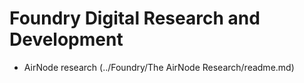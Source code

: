 # Foundry Digital Research and Development


- AirNode research (../Foundry/The AirNode Research/readme.md)

